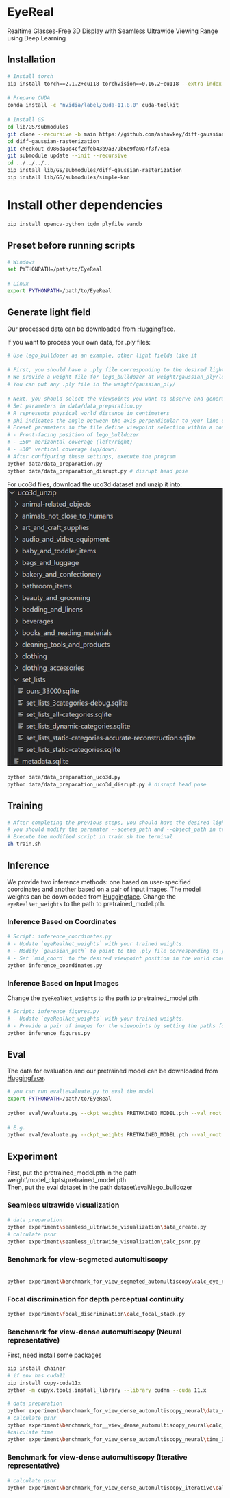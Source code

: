 # EyeReal

Realtime Glasses-Free 3D Display with Seamless Ultrawide Viewing Range using Deep Learning

## Installation

```bash
# Install torch
pip install torch==2.1.2+cu118 torchvision==0.16.2+cu118 --extra-index-url https://download.pytorch.org/whl/cu118

# Prepare CUDA
conda install -c "nvidia/label/cuda-11.8.0" cuda-toolkit

# Install GS
cd lib/GS/submodules
git clone --recursive -b main https://github.com/ashawkey/diff-gaussian-rasterization.git
cd diff-gaussian-rasterization
git checkout d986da0d4cf2dfeb43b9a379b6e9fa0a7f3f7eea
git submodule update --init --recursive
cd ../../../..
pip install lib/GS/submodules/diff-gaussian-rasterization
pip install lib/GS/submodules/simple-knn
``` 

# Install other dependencies
```bash
pip install opencv-python tqdm plyfile wandb
```

## Preset before running scripts
```bash
# Windows
set PYTHONPATH=/path/to/EyeReal

# Linux
export PYTHONPATH=/path/to/EyeReal
```

## Generate light field
Our processed data can be downloaded from [Huggingface](https://huggingface.co/datasets/WeijieMa/EyeReal/tree/main).

If you want to process your own data, for .ply files:

```bash
# Use lego_bulldozer as an example, other light fields like it

# First, you should have a .ply file corresponding to the desired light field
# We provide a weight file for lego_bulldozer at weight/gaussian_ply/lego_bulldozer.ply
# You can put any .ply file in the weight/gaussian_ply/

# Next, you should select the viewpoints you want to observe and generate corresponding images
# Set parameters in data/data_preparation.py
# R represents physical world distance in centimeters
# phi indicates the angle between the axis perpendicular to your line of sight, theta denotes the angle between the coordinate axis aligned with the longer edge of the screen and the line of sight's projection on the ground
# Preset parameters in the file define viewpoint selection within a conical space: 
# - Front-facing position of lego_bulldozer
# - ±50° horizontal coverage (left/right)
# - ±30° vertical coverage (up/down)
# After configuring these settings, execute the program
python data/data_preparation.py
python data/data_preparation_disrupt.py # disrupt head pose
```

For uco3d files, download the uco3d dataset and unzip it into:
![files](assets/image.png)

```bash
python data/data_preparation_uco3d.py
python data/data_preparation_uco3d_disrupt.py # disrupt head pose
```


## Training
```bash
# After completing the previous steps, you should have the desired light field data images ready.
# you should modify the paramater --scenes_path and --object_path in train.sh
# Execute the modified script in train.sh the terminal
sh train.sh
```

## Inference
We provide two inference methods: one based on user-specified coordinates and another based on a pair of input images.
The model weights can be downloaded from [Huggingface](https://huggingface.co/datasets/WeijieMa/EyeReal/tree/main).
Change the `eyeRealNet_weights` to the path to pretrained_model.pth.
### Inference Based on Coordinates
```bash
# Script: inference_coordinates.py
# - Update `eyeRealNet_weights` with your trained weights.
# - Modify `gaussian_path` to point to the .ply file corresponding to your light field data.
# - Set `mid_coord` to the desired viewpoint position in the world coordinate system (in centimeters).
python inference_coordinates.py
```
### Inference Based on Input Images
Change the `eyeRealNet_weights` to the path to pretrained_model.pth.
```bash
# Script: inference_figures.py
# - Update `eyeRealNet_weights` with your trained weights.
# - Provide a pair of images for the viewpoints by setting the paths for `data_path`, `left_eye_path`, and `right_eye_path`.
python inference_figures.py
```

## Eval
The data for evaluation and our pretrained model can be downloaded from [Huggingface](https://huggingface.co/datasets/WeijieMa/EyeReal/tree/main).
```bash
# you can run eval\evaluate.py to eval the model
export PYTHONPATH=/path/to/EyeReal

python eval/evaluate.py --ckpt_weights PRETRAINED_MODEL.pth --val_root VAL_ROOT

# E.g.
python eval/evaluate.py --ckpt_weights PRETRAINED_MODEL.pth --val_root /path/to/uco3d_processed_val_sample

```

## Experiment

First, put the pretrained_model.pth  in the path weight\model_ckpts\pretrained_model.pth\
Then, put the eval dataset in the path dataset\eval\lego_bulldozer

### Seamless ultrawide visualization


```bash
# data preparation
python experiment\seamless_ultrawide_visualization\data_create.py 
# calculate psnr
python experiment\seamless_ultrawide_visualization\calc_psnr.py
```

### Benchmark for view-segmeted automultiscopy


```bash

python experiment\benchmark_for_view_segmeted_automultiscopy\calc_eye_neighborhood.py

```
### Focal discrimination for depth perceptual continuity


```bash
python experiment\focal_discrimination\calc_focal_stack.py

```

### Benchmark for view-dense automultiscopy (Neural representative)

First, need install some packages

```bash
pip install chainer
# if env has cuda11
pip install cupy-cuda11x
python -m cupyx.tools.install_library --library cudnn --cuda 11.x
```

```bash
# data preparation
python experiment\benchmark_for_view_dense_automultiscopy_neural\data_create_DNN.py
# calculate psnr
python experiment\benchmark_for__view_dense_automultiscopy_neural\calc_DNN.py
#calculate time
python experiment\benchmark_for_view_dense_automultiscopy_neural\time_DNN.py
```

### Benchmark for view-dense automultiscopy (Iterative representative)


```bash
# calculate psnr
python experiment\benchmark_for_view_dense_automultiscopy_iterative\calc_NTF.py
```